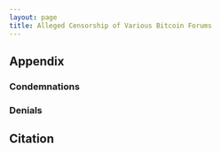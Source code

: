 ```yaml
---
layout: page
title: Alleged Censorship of Various Bitcoin Forums
---
```


## Appendix

### Condemnations

### Denials

## Citation
